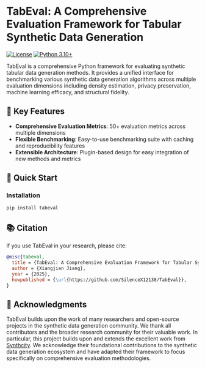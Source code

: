 # TabEval: A Comprehensive Evaluation Framework for Tabular Synthetic Data Generation

[![License](https://img.shields.io/badge/License-Apache%202.0-blue.svg)](https://opensource.org/licenses/Apache-2.0)
[![Python 3.10+](https://img.shields.io/badge/python-3.10+-blue.svg)](https://www.python.org/downloads/)

TabEval is a comprehensive Python framework for evaluating synthetic tabular data generation methods. It provides a unified interface for benchmarking various synthetic data generation algorithms across multiple evaluation dimensions including density estimation, privacy preservation, machine learning efficacy, and structural fidelity.

## 🎯 Key Features

- **Comprehensive Evaluation Metrics**: 50+ evaluation metrics across multiple dimensions
- **Flexible Benchmarking**: Easy-to-use benchmarking suite with caching and reproducibility features
- **Extensible Architecture**: Plugin-based design for easy integration of new methods and metrics

## 🚀 Quick Start

### Installation

```bash
pip install tabeval
```

## 📚 Citation

If you use TabEval in your research, please cite:

```bibtex
@misc{tabeval,
  title = {TabEval: A Comprehensive Evaluation Framework for Tabular Synthetic Data Generation},
  author = {Xiangjian Jiang},
  year = {2025},
  howpublished = {\url{https://github.com/SilenceX12138/TabEval}},
}
```

## 🙏 Acknowledgments

TabEval builds upon the work of many researchers and open-source projects in the synthetic data generation community. We thank all contributors and the broader research community for their valuable work. In particular, this project builds upon and extends the excellent work from [Synthcity](https://github.com/vanderschaarlab/synthcity). We acknowledge their foundational contributions to the synthetic data generation ecosystem and have adapted their framework to focus specifically on comprehensive evaluation methodologies.
